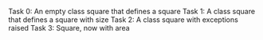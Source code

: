 Task 0: An empty class square that defines a square
Task 1: A class square that defines a square with size
Task 2: A class square with exceptions raised
Task 3: Square, now with area
